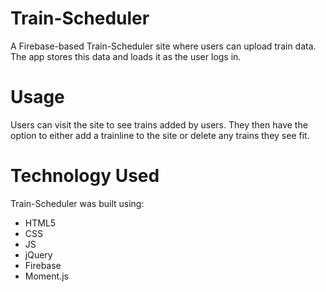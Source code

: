 # Train-Scheduler
A Firebase-based Train-Scheduler site where users can upload train data. The app stores this data and loads it as the user logs in. 

# Usage
Users can visit the site to see trains added by users. They then have the option to either add a trainline to the site or delete any trains they see fit.

# Technology Used
Train-Scheduler was built using:
- HTML5
- CSS
- JS
- jQuery
- Firebase
- Moment.js
